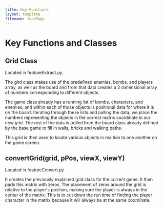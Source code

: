 ```yaml
---
title: Key Functions
layout: template
filename: funcPage
---
```

# Key Functions and Classes

## Grid Class

Located in featureExtract.py.

The gird class makes use of the predefined enemies, bombs, and players array, as well as the board and from that data creates a 2 dimensional array of numbers corresponding to different objects.

The game class already has a running list of bombs, characters, and enemies, and within each of those objects is positional data for where it is on the board. Iterating through these lists and pulling the data, we place the numbers representing the objects in the correct matrix coordinate in our new grid. The rest of the data is pulled from the board class already defined by the base game to fill in walls, bricks and walking paths.

This grid is then used to locate various objects in realtion to one another on the game screen.

## convertGrid(grid, pPos, viewX, viewY)

Located in featureConvert.py

It creates the previously explained grid class for the current game. It then pads this matrix with zeros. The placement of zeros around the grid is relative to the player's position, making sure the player is always in the center of the matrix. This is to cut down the run time of finding the player character in the matrix because it will always be at the same coordinate.
